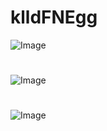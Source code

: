 # klldFNEgg
![Image](https://media.discordapp.net/attachments/1064844755856535553/1244650469825974393/image.png?ex=6655e294&is=66549114&hm=aaf23df9083e04856384e1f61b98cad67acafbe0f0b9ccd20e21b490e47b96e3&=&format=webp)
#
![Image](https://media.discordapp.net/attachments/1064844755856535553/1244650540215042140/image.png?ex=6655e2a5&is=66549125&hm=eafbd9549aa452a4cf7e7c3153ef1bcf4940658d8d11d0ba50b6a81797c487a4&=&format=webp)
#
![Image](https://media.discordapp.net/attachments/1064844755856535553/1244651126389870623/image.png?ex=6655e331&is=665491b1&hm=6501d274071ab315b43a037aeb65a8801851dee65974f39aa7f0e3698151c6c7&=&format=webp)
